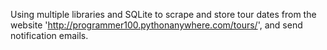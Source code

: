 Using multiple libraries and SQLite to scrape and store tour dates from the website 'http://programmer100.pythonanywhere.com/tours/', and send notification emails.
